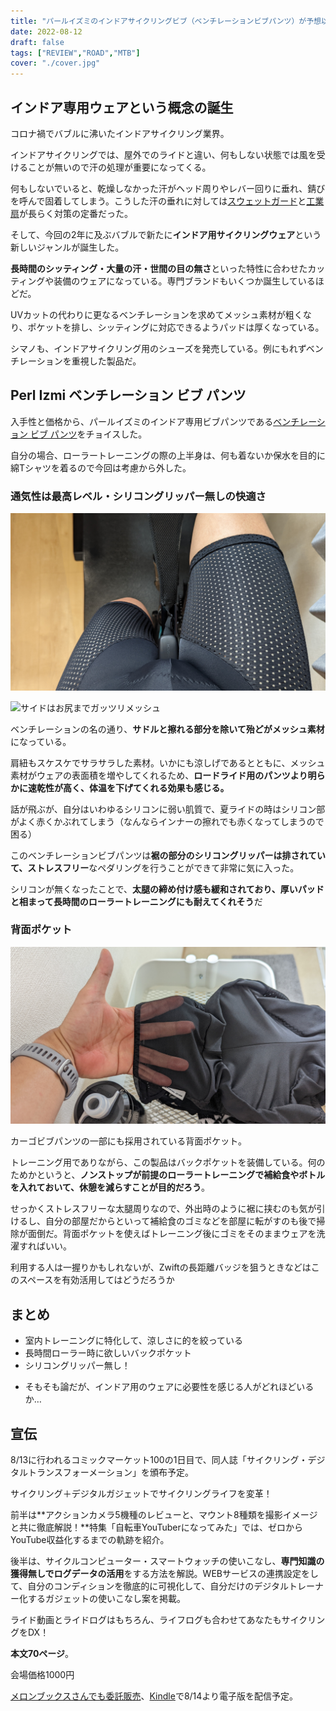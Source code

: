 ```yaml
---
title: "パールイズミのインドアサイクリングビブ（ベンチレーションビブパンツ）が予想以上に良かった"
date: 2022-08-12
draft: false
tags: ["REVIEW","ROAD","MTB"]
cover: "./cover.jpg"
---
```


## インドア専用ウェアという概念の誕生

コロナ禍でバブルに沸いたインドアサイクリング業界。

インドアサイクリングでは、屋外でのライドと違い、何もしない状態では風を受けることが無いので汗の処理が重要になってくる。

何もしないでいると、乾燥しなかった汗がヘッド周りやレバー回りに垂れ、錆びを呼んで固着してしまう。こうした汗の垂れに対しては[スウェットガード](https://amzn.to/3zAHncW)と[工業扇](https://amzn.to/3Q6hg4t)が長らく対策の定番だった。

そして、今回の2年に及ぶバブルで新たに**インドア用サイクリングウェア**という新しいジャンルが誕生した。

**長時間のシッティング・大量の汗・世間の目の無さ**といった特性に合わせたカッティングや装備のウェアになっている。専門ブランドもいくつか誕生しているほどだ。

<LinkBox url="https://idoindoor.com/" />

UVカットの代わりに更なるベンチレーションを求めてメッシュ素材が粗くなり、ポケットを排し、シッティングに対応できるようパッドは厚くなっている。

シマノも、インドアサイクリング用のシューズを発売している。例にもれずベンチレーションを重視した製品だ。

<LinkBox url="https://shop-jp.shimano.com/item-detail/950910" />

## Perl Izmi ベンチレーション ビブ パンツ

<LinkBox url="https://www.amazon.co.jp/dp/B099Z31JKL/" isAmazonLink />

入手性と価格から、パールイズミのインドア専用ビブパンツである[ベンチレーション ビブ パンツ](https://amzn.to/3Af3uXU)をチョイスした。

自分の場合、ローラートレーニングの際の上半身は、何も着ないか保水を目的に綿Tシャツを着るので今回は考慮から外した。

### 通気性は最高レベル・シリコングリッパー無しの快適さ

![シリコングリッパーを排している](./cover.jpg)

![サイドはお尻までガッツリメッシュ](./side.jpg)

ベンチレーションの名の通り、**サドルと擦れる部分を除いて殆どがメッシュ素材**になっている。

肩紐もスケスケでサラサラした素材。いかにも涼しげであるとともに、メッシュ素材がウェアの表面積を増やしてくれるため、**ロードライド用のパンツより明らかに速乾性が高く、体温を下げてくれる効果も感じる。**

話が飛ぶが、自分はいわゆるシリコンに弱い肌質で、夏ライドの時はシリコン部がよく赤くかぶれてしまう（なんならインナーの擦れでも赤くなってしまうので困る）

このベンチレーションビブパンツは**裾の部分のシリコングリッパーは排されていて、ストレスフリー**なペダリングを行うことができて非常に気に入った。

シリコンが無くなったことで、**太腿の締め付け感も緩和されており、厚いパッドと相まって長時間のローラートレーニングにも耐えてくれそう**だ

### 背面ポケット

![背面ポケット付き](pocket.jpg)

カーゴビブパンツの一部にも採用されている背面ポケット。

トレーニング用でありながら、この製品はバックポケットを装備している。何のためかというと、**ノンストップが前提のローラートレーニングで補給食やボトルを入れておいて、休憩を減らすことが目的だろう**。

せっかくストレスフリーな太腿周りなので、外出時のように裾に挟むのも気が引けるし、自分の部屋だからといって補給食のゴミなどを部屋に転がすのも後で掃除が面倒だ。背面ポケットを使えばトレーニング後にゴミをそのままウェアを洗濯すればいい。

利用する人は一握りかもしれないが、Zwiftの長距離バッジを狙うときなどはこのスペースを有効活用してはどうだろうか

## まとめ

<PositiveBox>

- 室内トレーニングに特化して、涼しさに的を絞っている
- 長時間ローラー時に欲しいバックポケット
- シリコングリッパー無し！

</PositiveBox>

<NegativeBox>

- そもそも論だが、インドア用のウェアに必要性を感じる人がどれほどいるか…

</NegativeBox>

<LinkBox url="https://www.amazon.co.jp/dp/B099Z31JKL/" isAmazonLink />

## 宣伝

8/13に行われるコミックマーケット100の1日目で、同人誌「サイクリング・デジタルトランスフォーメーション」を頒布予定。

<LinkBox url="https://www.gensobunya.net/c100/" />

サイクリング＋デジタルガジェットでサイクリングライフを変革！

前半は**アクションカメラ5機種のレビューと、マウント8種類を撮影イメージと共に徹底解説！**特集「自転車YouTuberになってみた」では、ゼロからYouTube収益化するまでの軌跡を紹介。

後半は、サイクルコンピューター・スマートウォッチの使いこなし、**専門知識の獲得無しでログデータの活用**をする方法を解説。WEBサービスの連携設定をして、自分のコンディションを徹底的に可視化して、自分だけのデジタルトレーナー化するガジェットの使いこなし案を掲載。

ライド動画とライドログはもちろん、ライフログも合わせてあなたもサイクリングをDX！

**本文70ページ**。

会場価格1000円

[メロンブックスさんでも委託販売](https://www.melonbooks.co.jp/detail/detail.php?product_id=1579831)、[Kindle](https://amzn.to/3Q9oepq)で8/14より電子版を配信予定。

<LinkBox url="https://www.melonbooks.co.jp/detail/detail.php?product_id=1579831" />

<LinkBox url="https://www.amazon.co.jp/dp/B0B8VVTTSJ" isAmazonLink />
